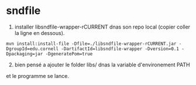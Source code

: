 # sndfile

1) installer libsndfile-wrapper-rCURRENT dnas son repo local (copier coller la ligne en dessous).

`mvn install:install-file -Dfile=./libsndfile-wrapper-rCURRENT.jar -DgroupId=edu.cornell -DartifactId=libsndfile-wrapper -Dversion=0.1 -Dpackaging=jar -DgeneratePom=true`

2) bien pensé a ajouter le folder libs/ dnas la variable d'environement PATH

et le programme se lance.
